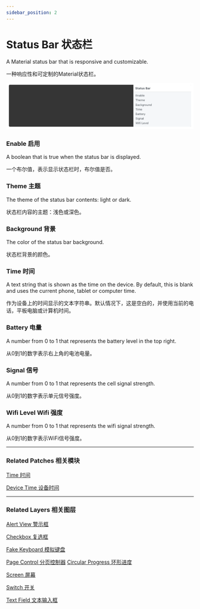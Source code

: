 ```yaml
---
sidebar_position: 2
---
```


# Status Bar 状态栏

A Material status bar that is responsive and customizable.

一种响应性和可定制的Material状态栏。

![Image](./../../static/img/docs/Material/status-bar.png)

### Enable 启用

A boolean that is true when the status bar is displayed.

一个布尔值，表示显示状态栏时，布尔值是否。

### Theme 主题

The theme of the status bar contents: light or dark.

状态栏内容的主题：浅色或深色。

### Background 背景

The color of the status bar background.

状态栏背景的颜色。

### Time 时间

A text string that is shown as the time on the device. By default, this is blank and uses the current phone, tablet or computer time.

作为设备上的时间显示的文本字符串。默认情况下，这是空白的，并使用当前的电话，平板电脑或计算机时间。

### Battery 电量

A number from 0 to 1 that represents the battery level in the top right.

从0到1的数字表示右上角的电池电量。

### Signal 信号

A number from 0 to 1 that represents the cell signal strength.

从0到1的数字表示单元信号强度。

### Wifi Level Wifi 强度

A number from 0 to 1 that represents the wifi signal strength.

从0到1的数字表示WiFi信号强度。

------

### Related Patches 相关模块

[Time 时间](./../Utility/Time.md)

[Device Time 设备时间](./../Device/Device%20Time.md)

------

### Related Layers 相关图层

[Alert View 警示框](./Alert%20View.md)

[Checkbox 复选框](./Checkbox.md)

[Fake Keyboard 模拟键盘](./Fake%20Keyboard.md)

[Page Control 分页控制器](./Page%20Control.md)
[Circular Progress 环形进度](./Circular%20Progress.md)

[Screen 屏幕](./Screen.md)

[Switch 开关](./Switch.md)

[Text Field 文本输入框](./Text%20Field.md)
